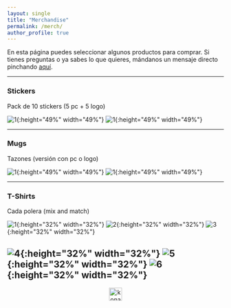 ```yaml
---
layout: single
title: "Merchandise"
permalink: /merch/
author_profile: true
---
```


En esta página puedes seleccionar algunos productos para comprar. Si tienes preguntas o ya sabes lo que quieres, mándanos un mensaje directo pinchando [aquí](https://twitter.com/tresquintos).


---
### Stickers

Pack de 10 stickers (5 pc + 5 logo)

![1](/images/brand/merch/merch_pc3.jpeg){:height="49%" width="49%"} ![1](/images/brand/merch/merch_sticker6.png){:height="49%" width="49%"}


---
### Mugs

Tazones (versión con pc o logo)

![1](/images/brand/merch/merch_mug1.jpeg){:height="49%" width="49%"} ![1](/images/brand/merch/merch_mug2.png){:height="49%" width="49%"}


---
### T-Shirts

Cada polera (mix and match)

![1](/images/brand/merch/merch_polera1.png){:height="32%" width="32%"} ![2](/images/brand/merch/merch_polera2.png){:height="32%" width="32%"} ![3](/images/brand/merch/merch_polera3.png){:height="32%" width="32%"}

![4](/images/brand/merch/merch_polera4.png){:height="32%" width="32%"} ![5](/images/brand/merch/merch_polera5.png){:height="32%" width="32%"} ![6](/images/brand/merch/merch_polera6.png){:height="32%" width="32%"}
---

<!-- NES -->
<style>
.aligncenter {
    text-align: center;
}
</style>
<p class="aligncenter">
    <img src="/images/nes.png" width="30" height="30" alt="konami" />
</p>
<script src="/js/topsecret.js"></script>


<!-- Favicon -->
<link rel="apple-touch-icon" sizes="180x180" href="/apple-touch-icon.png">
<link rel="icon" type="image/png" sizes="32x32" href="/favicon-32x32.png">
<link rel="icon" type="image/png" sizes="16x16" href="/favicon-16x16.png">
<link rel="manifest" href="/site.webmanifest">
<link rel="mask-icon" href="/safari-pinned-tab.svg" color="#5bbad5">
<meta name="msapplication-TileColor" content="#b91d47">
<meta name="theme-color" content="#ffffff">
